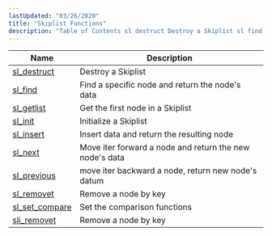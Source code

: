 ```yaml
---
lastUpdated: "03/26/2020"
title: "Skiplist Functions"
description: "Table of Contents sl destruct Destroy a Skiplist sl find Find a specific node and return the node's data sl getlist Get the first node in a Skiplist sl init Initialize a Skiplist sl insert Insert data and return the resulting node sl next Move iter forward a node and..."
---
```


  
| Name                                                                                       | Description                                             |
|--------------------------------------------------------------------------------------------|---------------------------------------------------------|
| [sl_destruct](/momentum/3/3-api/apis-sl-destruct)      | Destroy a Skiplist                                      |
| [sl_find](/momentum/3/3-api/apis-sl-find)              | Find a specific node and return the node's data         |
| [sl_getlist](/momentum/3/3-api/apis-sl-getlist)        | Get the first node in a Skiplist                        |
| [sl_init](/momentum/3/3-api/apis-sl-init)              | Initialize a Skiplist                                   |
| [sl_insert](/momentum/3/3-api/apis-sl-insert)          | Insert data and return the resulting node               |
| [sl_next](/momentum/3/3-api/apis-sl-next)              | Move iter forward a node and return the new node's data |
| [sl_previous](/momentum/3/3-api/apis-sl-previous)      | move iter backward a node, return new node's datum      |
| [sl_removet](/momentum/3/3-api/apis-sl-remove)         | Remove a node by key                                    |
| [sl_set_compare](/momentum/3/3-api/apis-sl-setcompare) | Set the comparison functions                            |
| [sli_removet](/momentum/3/3-api/apis-sli-remove)       | Remove a node by key                                    |

